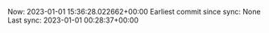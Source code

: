 Now: 2023-01-01 15:36:28.022662+00:00 Earliest commit since sync: None Last sync: 2023-01-01 00:28:37+00:00

